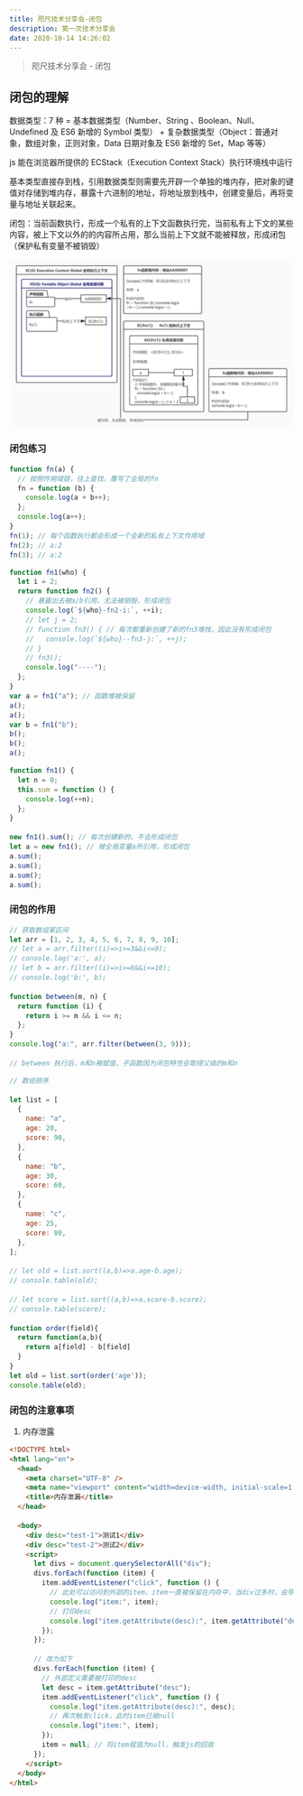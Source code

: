 ```yaml
---
title: 咫尺技术分享会-闭包
description: 第一次技术分享会
date: 2020-10-14 14:26:02
---
```


> 咫尺技术分享会 - 闭包

## 闭包的理解

数据类型：7 种 = 基本数据类型（Number、String 、Boolean、Null、Undefined 及 ES6 新增的 Symbol 类型） + 复杂数据类型（Object：普通对象，数组对象，正则对象，Data 日期对象及 ES6 新增的 Set，Map 等等）

js 能在浏览器所提供的 ECStack（Execution Context Stack）执行环境栈中运行

基本类型直接存到栈，引用数据类型则需要先开辟一个单独的堆内存，把对象的键值对存储到堆内存，暴露十六进制的地址，将地址放到栈中，创建变量后，再将变量与地址关联起来。

闭包：当前函数执行，形成一个私有的上下文函数执行完，当前私有上下文的某些内容，被上下文以外的的内容所占用，那么当前上下文就不能被释放，形成闭包（保护私有变量不被销毁）

![](/images/2020-10-14-21-52-53.jpg)

### 闭包练习

```js
function fn(a) {
  // 按照作用域链，往上查找，覆写了全局的fn
  fn = function (b) {
    console.log(a + b++);
  };
  console.log(a++);
}
fn(1); // 每个函数执行都会形成一个全新的私有上下文作用域
fn(2); // a:2
fn(3); // a:2
```

```js
function fn1(who) {
  let i = 2;
  return function fn2() {
    // 暴露出去被a/b引用，无法被销毁，形成闭包
    console.log(`${who}-fn2-i:`, ++i);
    // let j = 2;
    // function fn3() { // 每次都重新创建了新的fn3堆栈，因此没有形成闭包
    //   console.log(`${who}--fn3-j:`, ++j);
    // }
    // fn3();
    console.log("----");
  };
}
var a = fn1("a"); // 函数堆被保留
a();
a();
var b = fn1("b");
b();
b();
a();
```


```js
function fn1() {
  let n = 0;
  this.sum = function () {
    console.log(++n);
  };
}

new fn1().sum(); // 每次创建新的，不会形成闭包
let a = new fn1(); // 被全局变量a所引用，形成闭包
a.sum();
a.sum();
a.sum();
a.sum();
```

### 闭包的作用

```js
// 获取数组某区间
let arr = [1, 2, 3, 4, 5, 6, 7, 8, 9, 10];
// let a = arr.filter((i)=>i>=3&&i<=9);
// console.log('a:', a);
// let b = arr.filter((i)=>i>=6&&i<=10);
// console.log('b:', b);

function between(m, n) {
  return function (i) {
    return i >= m && i <= n;
  };
}
console.log("a:", arr.filter(between(3, 9)));

// between 执行后，m和n被赋值，子函数因为闭包特性会取得父级的m和n
```

```js
// 数组排序

let list = [
  {
    name: "a",
    age: 20,
    score: 90,
  },
  {
    name: "b",
    age: 30,
    score: 60,
  },
  {
    name: "c",
    age: 25,
    score: 80,
  },
];

// let old = list.sort((a,b)=>a.age-b.age);
// console.table(old);

// let score = list.sort((a,b)=>a.score-b.score);
// console.table(score);

function order(field){
  return function(a,b){
    return a[field] - b[field]
  }
}
let old = list.sort(order('age'));
console.table(old);
```


### 闭包的注意事项

1. 内存泄露

```html
<!DOCTYPE html>
<html lang="en">
  <head>
    <meta charset="UTF-8" />
    <meta name="viewport" content="width=device-width, initial-scale=1.0" />
    <title>内存泄漏</title>
  </head>

  <body>
    <div desc="test-1">测试1</div>
    <div desc="test-2">测试2</div>
    <script>
      let divs = document.querySelectorAll("div");
      divs.forEach(function (item) {
        item.addEventListener("click", function () {
          // 此处可以访问到外部的item，item一直被保留在内存中，当div过多时，会导致内存泄漏
          console.log("item:", item);
          // 打印desc
          console.log("item.getAttribute(desc):", item.getAttribute("desc"));
        });
      });

      // 改为如下
      divs.forEach(function (item) {
        // 外部定义需要被打印的desc
        let desc = item.getAttribute("desc");
        item.addEventListener("click", function () {
          console.log("item.getAttribute(desc):", desc);
          // 再次触发click，此时item已被null
          console.log("item:", item);
        });
        item = null; // 将item赋值为null，触发js的回收
      });
    </script>
  </body>
</html>
```
